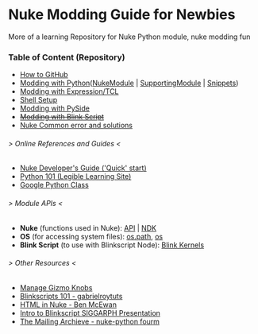 # Nuke Modding Guide for Newbies

More of a learning Repository for Nuke Python module, nuke modding fun

### Table of Content (Repository)

- [How to GitHub](https://guides.github.com/activities/hello-world/)
- [Modding with Python](./_python)([NukeModule](./_python/NukeModule.md) | [SupportingModule](./_python/SupportingModule.md) | [Snippets](./_python/Snippets.md))
- [Modding with Expression/TCL](./_tcl)
- [Shell Setup](./_shell)
- [Modding with PySide](./_pyside)
- [~~Modding with Blink Script~~](###)
- [Nuke Common error and solutions](https://github.com/tianlunjiang/NukeModdingGuide/blob/master/CommonError.md)

###### > Online References and Guides <
- [Nuke Developer's Guide ('Quick' start)](https://learn.foundry.com/nuke/developers/80/pythondevguide/index.html)
- [Python 101 (Legible Learning Site)](https://python101.pythonlibrary.org/index.html)
- [Google Python Class](https://developers.google.com/edu/python)

###### > Module APIs <
- **Nuke** (functions used in Nuke): [API](https://learn.foundry.com/nuke/developers/70/pythonreference/) | [NDK](https://learn.foundry.com/nuke/developers/63/ndkdevguide/index.html)
- **OS** (for accessing system files): [os.path](https://docs.python.org/2.7/library/os.path.html#module-os.path), [os](https://docs.python.org/2.7/library/os.html)
- **Blink Script** (to use with Blinkscript Node): [Blink Kernels](https://learn.foundry.com/nuke/developers/11.2/BlinkKernels/index.html)


###### > Other Resources <

- [Manage Gizmo Knobs](https://learn.foundry.com/nuke/8.0/content/user_guide/configuring_nuke/creating_sourcing_gizmos.html)
- [Blinkscripts 101 - gabrielroytuts](https://sites.google.com/site/gabrielroytuts/nuke/blinkscript)
- [HTML in Nuke - Ben McEwan](https://benmcewan.com/blog/2019/08/12/html-in-nuke/)
- [Intro to Blinkscript SIGGARPH Presentation](https://www.youtube.com/watch?v=p3Lv7ThKbUk)
- [The Mailing Archieve - nuke-python fourm](https://www.mail-archive.com/nuke-python@support.thefoundry.co.uk/)
